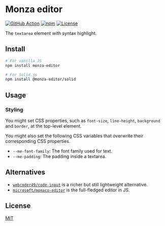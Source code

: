 # Monza editor

[![GitHub Action](https://img.shields.io/github/actions/workflow/status/raviqqe/monza-editor/test.yaml?branch=main&style=flat-square)](https://github.com/raviqqe/monza-editor/actions)
[![npm](https://img.shields.io/npm/v/monza-editor?style=flat-square)](https://www.npmjs.com/package/monza-editor)
[![License](https://img.shields.io/github/license/raviqqe/monza-editor.svg?style=flat-square)](LICENSE)

The `textarea` element with syntax highlight.

## Install

```sh
# For vanilla JS
npm install monza-editor

# For Solid.js
npm install @monza-editor/solid
```

## Usage

### Styling

You might set CSS properties, such as `font-size`, `line-height`, `background` and `border`, at the top-level element.

You might also set the following CSS variables that overwrite their corresponding CSS properties.

- `--me-font-family`: The font family used for text.
- `--me-padding`: The padding inside a textarea.

## Alternatives

- [`webcoder49/code-input`](https://github.com/webcoder49/code-input) is a richer but still lightweight alternative.
- [`microsoft/monaco-editor`](https://github.com/microsoft/monaco-editor) is the full-fledged editor in JS.

## License

[MIT](https://github.com/raviqqe/monza-editor/blob/main/LICENSE)

